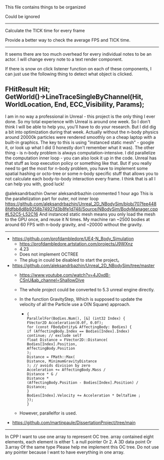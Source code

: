 This file contains things to be organized

Could be ignored

----------------------------------------------------

Calculate the TICK time for every frame

Provide a better way to check the average FPS and TICK time. 




---------------------------------------------------

It seems there are too much overhead for every individual notes to be an actor. 
I will change every note to a text render component.

If there is snow on click listener function on each of these components, 
I can just use the following thing to detect what object is clicked. 

FHitResult Hit;    
GetWorld()->LineTraceSingleByChannel(Hit, WorldLocation, End, ECC_Visibility, Params);
----------------------------------------------------





I am in no way a professional in Unreal - this project is the only thing I ever done. So my total experience with Unreal is around one week. So I don't think I will be able to help you, you'll have to do your research.
But I did dig a bit into optimization during that week. Actually without the n-body physics around 20000k particles were rendered smoothly on a cheap laptop with a built-in graphics. The key to this is using "instanced static mesh" - google it, or look up what I did (I honestly don't remember what it was). The other thing - is n-body problem is always computation-intensive. I did parallelize the computation inner loop - you can also look it up in the code. Unreal has that stuff as loop execution policy or something like that. But if you really need to get the most for n-body problem, you have to implement some spatial hashing or octo-tree or some n-body specific stuff that allows you to not calculate each body-to-body interaction every frame. I think that is all I can help you with, good luck!

@aleksandrbazhin
Owner
aleksandrbazhin commented 1 hour ago
This is the parallelization part for outer, not inner loop https://github.com/aleksandrbazhin/Unreal_2D_NBodySim/blob/707fee4488fdfbb8d8b9258b74927d3b8fe1d748/Source/NBodySim/BodyManager.cpp#L52C5-L52C16
And instanced static mesh means you only load the mesh to the GPU once, and reuse it N times.
My machine ran ~2500 bodies at around 60 FPS with n-body gravity, and ~20000 without the gravity.

-----------------------------------------------------------------------







- https://github.com/profdambledore/UE4-N_Body_Simulation
    - https://profdambledore.artstation.com/projects/J9WXnz
    - 4.23
    - Does not implement OCTREE
    - The plug in could be disabled to start the project。 
- https://github.com/aleksandrbazhin/Unreal_2D_NBodySim/tree/master
    - https://www.youtube.com/watch?v=4J0xdB-CSnU&ab_channel=ShallowDive
    - The whole project could be converted to 5.3 unreal engine directly. 
    - In the function GravityStep, Which is supposed to update the velocity of all the Particle use a O(N Square) approach.  
      - ```void ABodyManager::GravityStep(float DeltaTime)
        {
        ParallelFor(Bodies.Num(), [&] (int32 Index) {
        FVector2D Acceleration(0.0f, 0.0f);
        for (const FBodyEntity& AffectingBody: Bodies) {
        if (AffectingBody.Index == Bodies[Index].Index)
        continue; // exclude self
        float Distance = FVector2D::Distance(
        Bodies[Index].Position,
        AffectingBody.Position
        );
        Distance = FMath::Max(
        Distance, MinimumGravityDistance
        ); // avoids division by zero
        Acceleration += AffectingBody.Mass /
        Distance * G /
        Distance *
        (AffectingBody.Position - Bodies[Index].Position) /
        Distance;
        }
        Bodies[Index].Velocity += Acceleration * DeltaTime ;
        });
        }
        ``` 

    - However, parallelfor is used. 
- https://github.com/martinpaule/DissertationProject/tree/main

---------------------------------------------------------------------------------

In CPP I want to use one array to represent OC tree. array contained eight elements, each element is either 1. a null pointer Or 2. A 3D data point Or 3.array Of the same type Please help me implement this OC tree. Do not use any pointer because I want to have everything in one array.


